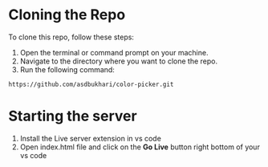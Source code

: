 # Cloning the Repo

To clone this repo, follow these steps:

1. Open the terminal or command prompt on your machine.
2. Navigate to the directory where you want to clone the repo.
3. Run the following command:
```
https://github.com/asdbukhari/color-picker.git
```

# Starting the server

1. Install the Live server extension in vs code
2. Open index.html file and click on the **Go Live** button right bottom of your vs code
